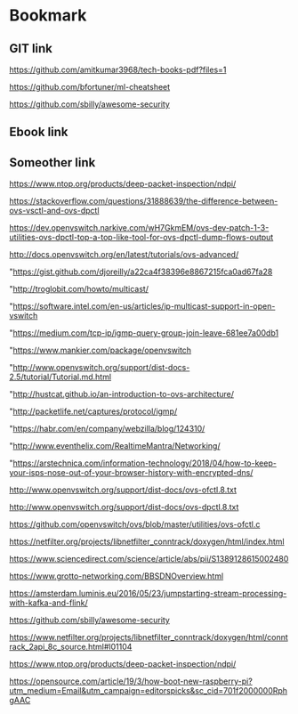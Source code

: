 # Bookmark

## GIT link 

https://github.com/amitkumar3968/tech-books-pdf?files=1

https://github.com/bfortuner/ml-cheatsheet

https://github.com/sbilly/awesome-security




## Ebook link


## Someother link
https://www.ntop.org/products/deep-packet-inspection/ndpi/

https://stackoverflow.com/questions/31888639/the-difference-between-ovs-vsctl-and-ovs-dpctl

https://dev.openvswitch.narkive.com/wH7GkmEM/ovs-dev-patch-1-3-utilities-ovs-dpctl-top-a-top-like-tool-for-ovs-dpctl-dump-flows-output

http://docs.openvswitch.org/en/latest/tutorials/ovs-advanced/

"https://gist.github.com/djoreilly/a22ca4f38396e8867215fca0ad67fa28

"http://troglobit.com/howto/multicast/

"https://software.intel.com/en-us/articles/ip-multicast-support-in-open-vswitch

"https://medium.com/tcp-ip/igmp-query-group-join-leave-681ee7a00db1

"https://www.mankier.com/package/openvswitch

"http://www.openvswitch.org/support/dist-docs-2.5/tutorial/Tutorial.md.html

"http://hustcat.github.io/an-introduction-to-ovs-architecture/

"http://packetlife.net/captures/protocol/igmp/

"https://habr.com/en/company/webzilla/blog/124310/

"http://www.eventhelix.com/RealtimeMantra/Networking/

"https://arstechnica.com/information-technology/2018/04/how-to-keep-your-isps-nose-out-of-your-browser-history-with-encrypted-dns/

http://www.openvswitch.org/support/dist-docs/ovs-ofctl.8.txt

http://www.openvswitch.org/support/dist-docs/ovs-dpctl.8.txt

https://github.com/openvswitch/ovs/blob/master/utilities/ovs-ofctl.c

https://netfilter.org/projects/libnetfilter_conntrack/doxygen/html/index.html

https://www.sciencedirect.com/science/article/abs/pii/S1389128615002480

https://www.grotto-networking.com/BBSDNOverview.html

https://amsterdam.luminis.eu/2016/05/23/jumpstarting-stream-processing-with-kafka-and-flink/

https://github.com/sbilly/awesome-security

https://www.netfilter.org/projects/libnetfilter_conntrack/doxygen/html/conntrack_2api_8c_source.html#l01104

https://www.ntop.org/products/deep-packet-inspection/ndpi/

https://opensource.com/article/19/3/how-boot-new-raspberry-pi?utm_medium=Email&utm_campaign=editorspicks&sc_cid=701f2000000RphgAAC



